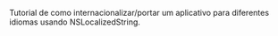 Tutorial de como internacionalizar/portar um aplicativo para diferentes idiomas usando NSLocalizedString.
